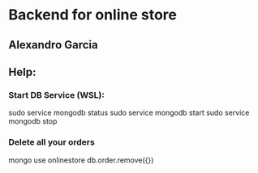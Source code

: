 # Backend for online store

## Alexandro Garcia

## Help:

### Start DB Service (WSL):

sudo service mongodb status
sudo service mongodb start
sudo service mongodb stop

### Delete all your orders

mongo
use onlinestore
db.order.remove({})
